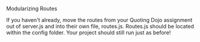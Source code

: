 Modularizing Routes

If you haven't already, move the routes from your Quoting Dojo assignment out of server.js and into their own file, routes.js. Routes.js should be located within the config folder. Your project should still run just as before!